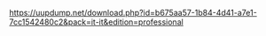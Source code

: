 https://uupdump.net/download.php?id=b675aa57-1b84-4d41-a7e1-7cc1542480c2&pack=it-it&edition=professional
